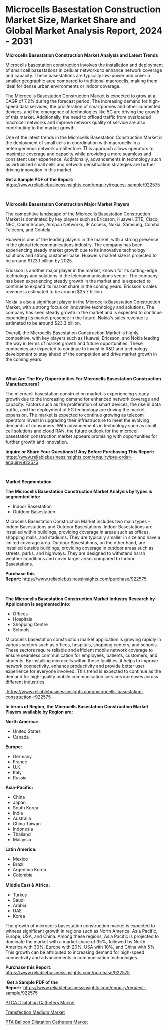 <p><h1>Microcells Basestation Construction Market Size, Market Share and Global Market Analysis Report, 2024 - 2031</h1></p><p><strong>Microcells Basestation Construction Market Analysis and Latest Trends</strong></p>
<p><p>Microcells basestation construction involves the installation and deployment of small cell basestations in cellular networks to enhance network coverage and capacity. These basestations are typically low-power and cover a smaller geographic area compared to traditional macrocells, making them ideal for dense urban environments or indoor coverage.</p><p>The Microcells Basestation Construction Market is expected to grow at a CAGR of 7.2% during the forecast period. The increasing demand for high-speed data services, the proliferation of smartphones and other connected devices, and the emergence of technologies like 5G are driving the growth of this market. Additionally, the need to offload traffic from overloaded macrocell networks and improve network quality of service are also contributing to the market growth.</p><p>One of the latest trends in the Microcells Basestation Construction Market is the deployment of small cells in coordination with macrocells in a heterogeneous network architecture. This approach allows operators to maximize coverage and capacity while providing a more seamless and consistent user experience. Additionally, advancements in technology such as virtualized small cells and network densification strategies are further driving innovation in this market.</p></p>
<p><strong>Get a Sample PDF of the Report:&nbsp;</strong> <a href="https://www.reliablebusinessinsights.com/enquiry/request-sample/922575">https://www.reliablebusinessinsights.com/enquiry/request-sample/922575</a></p>
<p>&nbsp;</p>
<p><strong>Microcells Basestation Construction Major Market Players</strong></p>
<p><p>The competitive landscape of the Microcells Basestation Construction Market is dominated by key players such as Ericsson, Huawei, ZTE, Cisco, NEC, CommScope, Airspan Networks, IP Access, Nokia, Samsung, Comba Telecom, and Contela. </p><p>Huawei is one of the leading players in the market, with a strong presence in the global telecommunications industry. The company has been experiencing steady market growth due to its innovative technology solutions and strong customer base. Huawei's market size is projected to be around $123.1 billion by 2025.</p><p>Ericsson is another major player in the market, known for its cutting-edge technology and solutions in the telecommunications sector. The company has been experiencing steady growth in the market and is expected to continue to expand its market share in the coming years. Ericsson's sales revenue is estimated to be around $25.7 billion.</p><p>Nokia is also a significant player in the Microcells Basestation Construction Market, with a strong focus on innovative technology and solutions. The company has seen steady growth in the market and is expected to continue expanding its market presence in the future. Nokia's sales revenue is estimated to be around $23.3 billion.</p><p>Overall, the Microcells Basestation Construction Market is highly competitive, with key players such as Huawei, Ericsson, and Nokia leading the way in terms of market growth and future opportunities. These companies are expected to continue to invest in R&D and technology development to stay ahead of the competition and drive market growth in the coming years.</p></p>
<p>&nbsp;</p>
<p><strong>What Are The Key Opportunities For Microcells Basestation Construction Manufacturers?</strong></p>
<p><p>The microcell basestation construction market is experiencing steady growth due to the increasing demand for enhanced network coverage and capacity. Factors such as the proliferation of smart devices, the rise in data traffic, and the deployment of 5G technology are driving the market expansion. The market is expected to continue growing as telecom operators invest in upgrading their infrastructure to meet the evolving demands of consumers. With advancements in technology such as small cell solutions and cloud RAN, the future outlook for the microcell basestation construction market appears promising with opportunities for further growth and innovation.</p></p>
<p><strong>Inquire or Share Your Questions If Any Before Purchasing This Report:</strong> <a href="https://www.reliablebusinessinsights.com/enquiry/pre-order-enquiry/922575">https://www.reliablebusinessinsights.com/enquiry/pre-order-enquiry/922575</a></p>
<p>&nbsp;</p>
<p><strong>Market Segmentation</strong></p>
<p><strong>The Microcells Basestation Construction Market Analysis by types is segmented into:</strong></p>
<p><ul><li>Indoor Basestation</li><li>Outdoor Basestation</li></ul></p>
<p><p>Microcells Basestation Construction Market includes two main types - Indoor Basestations and Outdoor Basestations. Indoor Basestations are installed within buildings, providing coverage in areas such as offices, shopping malls, and stadiums. They are typically smaller in size and have a limited coverage area. Outdoor Basestations, on the other hand, are installed outside buildings, providing coverage in outdoor areas such as streets, parks, and highways. They are designed to withstand harsh weather conditions and cover larger areas compared to Indoor Basestations.</p></p>
<p><strong>Purchase this Report:&nbsp;</strong><a href="https://www.reliablebusinessinsights.com/purchase/922575">https://www.reliablebusinessinsights.com/purchase/922575</a></p>
<p>&nbsp;</p>
<p><strong>The Microcells Basestation Construction Market Industry Research by Application is segmented into:</strong></p>
<p><ul><li>Offices</li><li>Hospitals</li><li>Shopping Centre</li><li>Schools</li></ul></p>
<p><p>Microcells basestation construction market application is growing rapidly in various sectors such as offices, hospitals, shopping centers, and schools. These sectors require reliable and efficient mobile network coverage to ensure seamless communication for employees, patients, customers, and students. By installing microcells within these facilities, it helps to improve network connectivity, enhance productivity and provide better user experience for everyone involved. This trend is expected to continue as the demand for high-quality mobile communication services increases across different industries.</p></p>
<p><a href="https://www.reliablebusinessinsights.com/microcells-basestation-construction-r922575">&nbsp;https://www.reliablebusinessinsights.com/microcells-basestation-construction-r922575</a></p>
<p><strong>In terms of Region, the Microcells Basestation Construction Market Players available by Region are:</strong></p>
<p>
    <p> <strong> North America: </strong>
        <ul>
            <li>United States</li>
            <li>Canada</li>
        </ul>
        </p> 
    <p> <strong> Europe: </strong>
        <ul>
            <li>Germany</li>
            <li>France</li>
            <li>U.K.</li>
            <li>Italy</li>
            <li>Russia</li>
        </ul>
        </p> 
    <p> <strong> Asia-Pacific: </strong>
        <ul>
            <li>China</li>
            <li>Japan</li>
            <li>South Korea</li>
            <li>India</li>
            <li>Australia</li>
            <li>China Taiwan</li>
            <li>Indonesia</li>
            <li>Thailand</li>
            <li>Malaysia</li>
        </ul>
        </p> 
    <p> <strong> Latin America: </strong>
        <ul>
            <li>Mexico</li>
            <li>Brazil</li>
            <li>Argentina Korea</li>
            <li>Colombia</li>
        </ul>
        </p> 
    <p> <strong> Middle East & Africa: </strong>
        <ul>
            <li>Turkey</li>
            <li>Saudi</li>
            <li>Arabia</li>
            <li>UAE</li>
            <li>Korea</li>
        </ul>
    </p>
    </p>
<p><p>The growth of microcells basestation construction market is expected to witness significant growth in regions such as North America, Asia Pacific, Europe, USA, and China. Among these regions, Asia Pacific is projected to dominate the market with a market share of 35%, followed by North America with 30%, Europe with 20%, USA with 10%, and China with 5%. This growth can be attributed to increasing demand for high-speed connectivity and advancements in communication technologies.</p></p>
<p><strong>Purchase this Report: </strong><a href="https://www.reliablebusinessinsights.com/purchase/922575">https://www.reliablebusinessinsights.com/purchase/922575</a></p>
<p>&nbsp;<strong>Get a Sample PDF of the Report:&nbsp;&nbsp;</strong><a href="https://www.reliablebusinessinsights.com/enquiry/request-sample/922575">https://www.reliablebusinessinsights.com/enquiry/request-sample/922575</a></p>
<p><strong></strong></p>
<p><p><a href="https://github.com/rakibtthstu9900/Market-Research-Report-List-1/blob/main/ptca-dilatation-catheters-market.md">PTCA Dilatation Catheters Market</a></p><p><a href="https://view.publitas.com/reportprime-1/transfection-medium-market-a-global-and-regional-analysis-focus-on-region-country-level-analysis-and-competitive-landscape/">Transfection Medium Market</a></p><p><a href="https://github.com/ChiragRp1/Market-Research-Report-List-5/blob/main/pta-balloon-dilatation-catheters-market.md">PTA Balloon Dilatation Catheters Market</a></p></p>